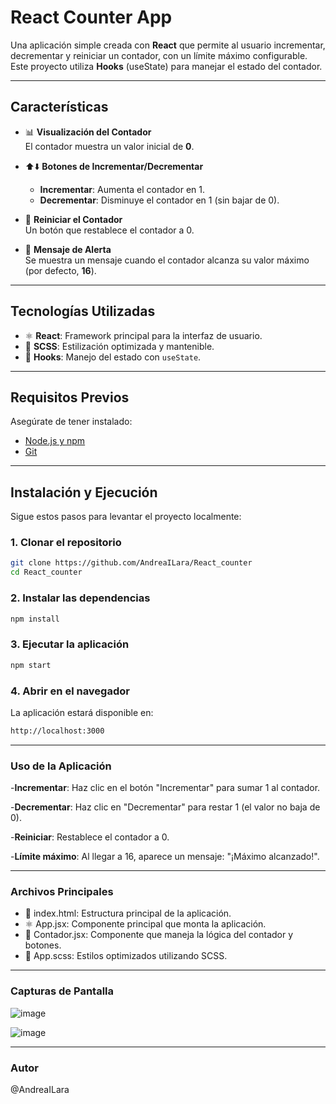 # React Counter App

Una aplicación simple creada con **React** que permite al usuario incrementar, decrementar y reiniciar un contador, con un límite máximo configurable.  
Este proyecto utiliza **Hooks** (useState) para manejar el estado del contador.

---

## **Características**

- 📊 **Visualización del Contador**  
  El contador muestra un valor inicial de **0**.

- ⬆️⬇️ **Botones de Incrementar/Decrementar**  
  - **Incrementar**: Aumenta el contador en 1.  
  - **Decrementar**: Disminuye el contador en 1 (sin bajar de 0).

- 🔄 **Reiniciar el Contador**  
  Un botón que restablece el contador a 0.

- 🚨 **Mensaje de Alerta**  
  Se muestra un mensaje cuando el contador alcanza su valor máximo (por defecto, **16**).

---

## **Tecnologías Utilizadas**

- ⚛️ **React**: Framework principal para la interfaz de usuario.
- 🎨 **SCSS**: Estilización optimizada y mantenible.
- 🔧 **Hooks**: Manejo del estado con `useState`.

---

## **Requisitos Previos**

Asegúrate de tener instalado:

- [Node.js y npm](https://nodejs.org/)  
- [Git](https://git-scm.com/)

---

## **Instalación y Ejecución**

Sigue estos pasos para levantar el proyecto localmente:

### 1. **Clonar el repositorio**
```bash
git clone https://github.com/AndreaILara/React_counter
cd React_counter
``` 
### 2. **Instalar las dependencias**
```bash
npm install
```
### 3. **Ejecutar la aplicación**
```bash
npm start
```
### 4. **Abrir en el navegador**

La aplicación estará disponible en:
```bash
http://localhost:3000
```
---
### Uso de la Aplicación

  -**Incrementar**: Haz clic en el botón "Incrementar" para sumar 1 al contador.
  
  -**Decrementar**: Haz clic en "Decrementar" para restar 1 (el valor no baja de 0).
  
  -**Reiniciar**: Restablece el contador a 0.
  
  -**Límite máximo**: Al llegar a 16, aparece un mensaje: "¡Máximo alcanzado!".
  
---
### **Archivos Principales**

   - 📄 index.html: Estructura principal de la aplicación.
   - ⚛️ App.jsx: Componente principal que monta la aplicación.
   - 🔢 Contador.jsx: Componente que maneja la lógica del contador y botones.
  - 🎨 App.scss: Estilos optimizados utilizando SCSS.
---

### **Capturas de Pantalla**
![image](https://github.com/user-attachments/assets/01379767-d24f-409d-b309-d1a9420b9a42)

![image](https://github.com/user-attachments/assets/0bf2f568-9dae-4b99-ab1f-ea04400ce063)

---
### **Autor**
@AndreaILara

